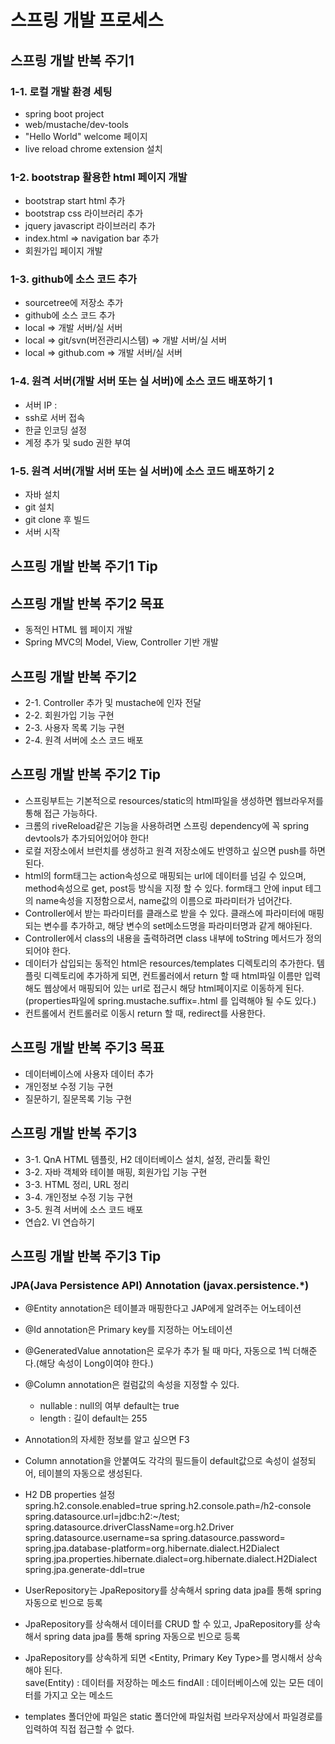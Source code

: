
# 스프링 개발 프로세스

## 스프링 개발 반복 주기1

### 1-1. 로컬 개발 환경 세팅

+ spring boot project
+ web/mustache/dev-tools
+ "Hello World" welcome 페이지
+ live reload chrome extension 설치

### 1-2. bootstrap 활용한 html 페이지 개발

+ bootstrap start html 추가
+ bootstrap css 라이브러리 추가
+ jquery javascript 라이브러리 추가
+ index.html => navigation bar 추가
+ 회원가입 페이지 개발

### 1-3. github에 소스 코드 추가

+ sourcetree에 저장소 추가
+ github에 소스 코드 추가
+ local => 개발 서버/실 서버
+ local => git/svn(버전관리시스템) => 개발 서버/실 서버
+ local => github.com => 개발 서버/실 서버

### 1-4. 원격 서버(개발 서버 또는 실 서버)에 소스 코드 배포하기 1

+ 서버 IP :
+ ssh로 서버 접속
+ 한글 인코딩 설정
+ 계정 추가 및 sudo 권한 부여

### 1-5. 원격 서버(개발 서버 또는 실 서버)에 소스 코드 배포하기 2

+ 자바 설치
+ git 설치
+ git clone 후 빌드
+ 서버 시작

## 스프링 개발 반복 주기1 Tip


## 스프링 개발 반복 주기2 목표

+ 동적인 HTML 웹 페이지 개발
+ Spring MVC의 Model, View, Controller 기반 개발

## 스프링 개발 반복 주기2

+ 2-1. Controller 추가 및 mustache에 인자 전달
+ 2-2. 회원가입 기능 구현
+ 2-3. 사용자 목록 기능 구현
+ 2-4. 원격 서버에 소스 코드 배포

## 스프링 개발 반복 주기2 Tip

+ 스프링부트는 기본적으로 resources/static의 html파일을 생성하면 웹브라우저를 통해 접근 가능하다.
+ 크롬의 riveReload같은 기능을 사용하려면 스프링 dependency에 꼭 spring devtools가 추가되어있어야 한다!
+ 로컬 저장소에서 브런치를 생성하고 원격 저장소에도 반영하고 싶으면 push를 하면 된다.
+ html의 form태그는 action속성으로 매핑되는 url에 데이터를 넘길 수 있으며, method속성으로 get, post등 방식을 지정 할 수 있다. form태그 안에 input 테그의 name속성을 지정함으로서, name값의 이름으로 파라미터가 넘어간다.
+ Controller에서 받는 파라미터를 클래스로 받을 수 있다. 클래스에 파라미터에 매핑되는 변수를 추가하고, 해당 변수의 set메소드명을 파라미터명과 같게 해야된다.
+ Controller에서 class의 내용을 출력하려면 class 내부에 toString 메서드가 정의되어야 한다.
+ 데이터가 삽입되는 동적인 html은 resources/templates 디렉토리의 추가한다. 템플릿 디렉토리에 추가하게 되면, 컨트롤러에서 return 할 때 html파일 이름만 입력해도 웹상에서 매핑되어 있는 url로 접근시 해당 html페이지로 이동하게 된다.(properties파일에 spring.mustache.suffix=.html 를 입력해야 될 수도 있다.)
+ 컨트롤에서 컨트롤러로 이동시 return 할 때, redirect를 사용한다.

## 스프링 개발 반복 주기3 목표

+ 데이터베이스에 사용자 데이터 추가
+ 개인정보 수정 기능 구현
+ 질문하기, 질문목록 기능 구현

## 스프링 개발 반복 주기3

+ 3-1. QnA HTML 템플릿, H2 데이터베이스 설치, 설정, 관리툴 확인
+ 3-2. 자바 객체와 테이블 매핑, 회원가입 기능 구현
+ 3-3. HTML 정리, URL 정리
+ 3-4. 개인정보 수정 기능 구현
+ 3-5. 원격 서버에 소스 코드 배포
+ 연습2. VI 연습하기

## 스프링 개발 반복 주기3 Tip

### JPA(Java Persistence API) Annotation (javax.persistence.*)

+ @Entity annotation은 테이블과 매핑한다고 JAP에게 알려주는 어노테이션
+ @Id annotation은 Primary key를 지정하는 어노테이션
+ @GeneratedValue annotation은 로우가 추가 될 때 마다, 자동으로 1씩 더해준다.(해당 속성이 Long이여야 한다.)
+ @Column annotation은 컬럼값의 속성을 지정할 수 있다.
  + nullable : null의 여부 default는 true
  + length : 길이 default는 255

+ Annotation의 자세한 정보를 알고 싶으면 F3
+ Column annotation을 안붙여도 각각의 필드들이 default값으로 속성이 설정되어, 테이블의 자동으로 생성된다.
+ H2 DB properties 설정</br>
spring.h2.console.enabled=true
spring.h2.console.path=/h2-console
spring.datasource.url=jdbc:h2:~/test;
spring.datasource.driverClassName=org.h2.Driver
spring.datasource.username=sa
spring.datasource.password=
spring.jpa.database-platform=org.hibernate.dialect.H2Dialect
spring.jpa.properties.hibernate.dialect=org.hibernate.dialect.H2Dialect
spring.jpa.generate-ddl=true

+ UserRepository는 JpaRepository를 상속해서 spring data jpa를 통해 spring 자동으로 빈으로 등록
+ JpaRepository를 상속해서 데이터를 CRUD 할 수 있고, JpaRepository를 상속해서 spring data jpa를 통해 spring 자동으로 빈으로 등록
+ JpaRepository를 상속하게 되면 <Entity, Primary Key Type>를 명시해서 상속해야 된다.</br>
save(Entity) : 데이터를 저장하는 메소드
findAll : 데이터베이스에 있는 모든 데이터를 가지고 오는 메소드

+ templates 폴더안에 파일은 static 폴더안에 파일처럼 브라우저상에서 파일경로를 입력하여 직접 접근할 수 없다.
